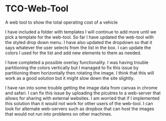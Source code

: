 # TCO-Web-Tool
A web tool to show the total operating cost of a vehicle

I have included a folder with templates I will continue to add more until we pick a template for the web-tool. So far I have updated the web-tool with the styled drop down menu. I have also updated the dropdown so that it says whatever the user selects from the list in the box. I can update the colors I used for the list and add new elements to them as needed. 

I have completed a possible overlay functionality. I was having trouble partitioning the colors vertically but I managed to fix this issue by partitioning them horizontally then rotating the image. I think that this will work as a good solution but it might slow down the site slightly. 

I have ran into some trouble getting the image data from canvas in chrome and safari. I can fix this issue by uploading the picutres to a web-server that allows for sharing with external websites. I am worried that if I implemented this solution than it would not work for other users of the web-tool. I can look for alternate web-servers such as dropbox that can host the images that would not run into problems on other machines. 
